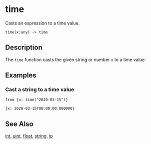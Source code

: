 # time

Casts an expression to a time value.

```tql
time(x:any) -> time
```

## Description

The `time` function casts the given string or number `x` to a time value.

## Examples

### Cast a string to a time value

```tql
from {x: time("2020-03-15")}
```

```tql
{x: 2020-03-15T00:00:00.000000}
```

## See Also

[int](int.md), [uint](uint.md), [float](float.md), [string](string.md), [ip](ip.md)
